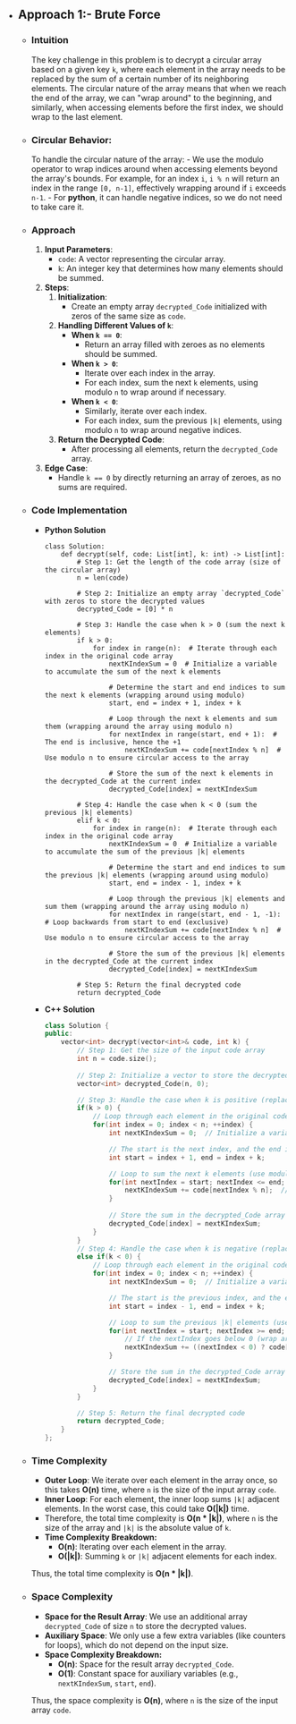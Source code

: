 - ## Approach 1:- Brute Force
    - ### Intuition
        The key challenge in this problem is to decrypt a circular array based on a given key `k`, where each element in the array needs to be replaced by the sum of a certain number of its neighboring elements. The circular nature of the array means that when we reach the end of the array, we can "wrap around" to the beginning, and similarly, when accessing elements before the first index, we should wrap to the last element.

    - ### Circular Behavior:
        To handle the circular nature of the array:
            - We use the modulo operator to wrap indices around when accessing elements beyond the array's bounds. For example, for an index `i`, `i % n` will return an index in the range `[0, n-1]`, effectively wrapping around if `i` exceeds `n-1`.
            - For __python__, it can handle negative indices, so we do not need to take care it.

    - ### Approach
        1. **Input Parameters**:
            - `code`: A vector representing the circular array.
            - `k`: An integer key that determines how many elements should be summed.
        2. **Steps**:
            1. **Initialization**:
                - Create an empty array `decrypted_Code` initialized with zeros of the same size as `code`.
            2. **Handling Different Values of `k`**:
                - **When `k == 0`**:
                    - Return an array filled with zeroes as no elements should be summed.          
                - **When `k > 0`**:
                    - Iterate over each index in the array.
                    - For each index, sum the next `k` elements, using modulo `n` to wrap around if necessary.            
                - **When `k < 0`**:
                    - Similarly, iterate over each index.
                    - For each index, sum the previous `|k|` elements, using modulo `n` to wrap around negative indices.
            3. **Return the Decrypted Code**:
                - After processing all elements, return the `decrypted_Code` array.
        3. **Edge Case**:
            - Handle `k == 0` by directly returning an array of zeroes, as no sums are required.

    - ### Code Implementation
        - **Python Solution**

            ```python3 []
            class Solution:
                def decrypt(self, code: List[int], k: int) -> List[int]:
                    # Step 1: Get the length of the code array (size of the circular array)
                    n = len(code)
                    
                    # Step 2: Initialize an empty array `decrypted_Code` with zeros to store the decrypted values
                    decrypted_Code = [0] * n

                    # Step 3: Handle the case when k > 0 (sum the next k elements)
                    if k > 0:
                        for index in range(n):  # Iterate through each index in the original code array
                            nextKIndexSum = 0  # Initialize a variable to accumulate the sum of the next k elements
                            
                            # Determine the start and end indices to sum the next k elements (wrapping around using modulo)
                            start, end = index + 1, index + k
                            
                            # Loop through the next k elements and sum them (wrapping around the array using modulo n)
                            for nextIndex in range(start, end + 1):  # The end is inclusive, hence the +1
                                nextKIndexSum += code[nextIndex % n]  # Use modulo n to ensure circular access to the array

                            # Store the sum of the next k elements in the decrypted_Code at the current index
                            decrypted_Code[index] = nextKIndexSum

                    # Step 4: Handle the case when k < 0 (sum the previous |k| elements)
                    elif k < 0:
                        for index in range(n):  # Iterate through each index in the original code array
                            nextKIndexSum = 0  # Initialize a variable to accumulate the sum of the previous |k| elements
                            
                            # Determine the start and end indices to sum the previous |k| elements (wrapping around using modulo)
                            start, end = index - 1, index + k

                            # Loop through the previous |k| elements and sum them (wrapping around the array using modulo n)
                            for nextIndex in range(start, end - 1, -1):  # Loop backwards from start to end (exclusive)
                                nextKIndexSum += code[nextIndex % n]  # Use modulo n to ensure circular access to the array

                            # Store the sum of the previous |k| elements in the decrypted_Code at the current index
                            decrypted_Code[index] = nextKIndexSum

                    # Step 5: Return the final decrypted code
                    return decrypted_Code
            ```
        
        - **C++ Solution**

            ```cpp []
            class Solution {
            public:
                vector<int> decrypt(vector<int>& code, int k) {
                    // Step 1: Get the size of the input code array
                    int n = code.size();
                    
                    // Step 2: Initialize a vector to store the decrypted code, initially filled with zeroes
                    vector<int> decrypted_Code(n, 0);

                    // Step 3: Handle the case when k is positive (replace each element with the sum of the next k elements)
                    if(k > 0) {
                        // Loop through each element in the original code array
                        for(int index = 0; index < n; ++index) {
                            int nextKIndexSum = 0;  // Initialize a variable to accumulate the sum of the next k elements

                            // The start is the next index, and the end is the current index + k (for the sum of next k elements)
                            int start = index + 1, end = index + k;

                            // Loop to sum the next k elements (use modulo n to handle circular behavior)
                            for(int nextIndex = start; nextIndex <= end; ++nextIndex) {
                                nextKIndexSum += code[nextIndex % n];  // Use modulo n to wrap around when the index exceeds the array size
                            }
                            
                            // Store the sum in the decrypted_Code array at the current index
                            decrypted_Code[index] = nextKIndexSum;
                        }
                    }
                    // Step 4: Handle the case when k is negative (replace each element with the sum of the previous |k| elements)
                    else if(k < 0) {
                        // Loop through each element in the original code array
                        for(int index = 0; index < n; ++index) {
                            int nextKIndexSum = 0;  // Initialize a variable to accumulate the sum of the previous |k| elements

                            // The start is the previous index, and the end is the index + k (for the sum of previous |k| elements)
                            int start = index - 1, end = index + k;

                            // Loop to sum the previous |k| elements (use modulo n to handle circular behavior)
                            for(int nextIndex = start; nextIndex >= end; --nextIndex) {
                                // If the nextIndex goes below 0 (wrap around the array), add n to nextIndex before accessing the array
                                nextKIndexSum += ((nextIndex < 0) ? code[n + nextIndex] : code[nextIndex]);
                            }

                            // Store the sum in the decrypted_Code array at the current index
                            decrypted_Code[index] = nextKIndexSum;
                        }
                    }

                    // Step 5: Return the final decrypted code
                    return decrypted_Code;
                }
            };
            ```

    - ### Time Complexity
        - **Outer Loop**: We iterate over each element in the array once, so this takes **O(n)** time, where `n` is the size of the input array `code`.
        - **Inner Loop**: For each element, the inner loop sums `|k|` adjacent elements. In the worst case, this could take **O(|k|)** time.
        - Therefore, the total time complexity is **O(n * |k|)**, where `n` is the size of the array and `|k|` is the absolute value of `k`.
        - __Time Complexity Breakdown:__
            - **O(n)**: Iterating over each element in the array.
            - **O(|k|)**: Summing `k` or `|k|` adjacent elements for each index.

        Thus, the total time complexity is **O(n * |k|)**.

    - ### Space Complexity
        - **Space for the Result Array**: We use an additional array `decrypted_Code` of size `n` to store the decrypted values.
        - **Auxiliary Space**: We only use a few extra variables (like counters for loops), which do not depend on the input size.
        - __Space Complexity Breakdown:__
            - **O(n)**: Space for the result array `decrypted_Code`.
            - **O(1)**: Constant space for auxiliary variables (e.g., `nextKIndexSum`, `start`, `end`).

        Thus, the space complexity is **O(n)**, where `n` is the size of the input array `code`.